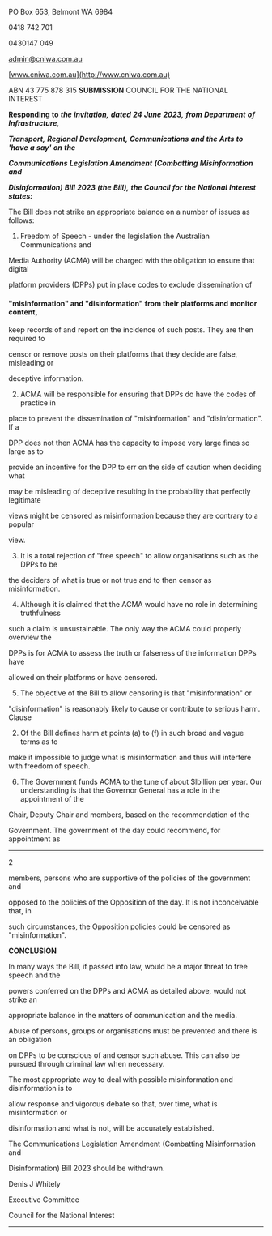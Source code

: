 PO Box 653, Belmont WA 6984

0418 742 701

0430147 049

[admin@cniwa.com.au](mailto:admin@cniwa.com.au)

[www.cniwa.com.au](http://www.cniwa.com.au)

ABN 43 775 878 315 **SUBMISSION** COUNCIL FOR THE NATIONAL INTEREST

**Responding** **to** **_the_** **_invitation,_** **_dated_** **_24_** **_June_** **_2023,_** **_from_** **_Department_** **_of_** **_Infrastructure,_**

**_Transport,_** **_Regional_** **_Development,_** **_Communications_** **_and_** **_the_** **_Arts_** **_to_** **_'have_** **_a_** **_say'_** **_on_** **_the_**

**_Communications_** **_Legislation_** **_Amendment_** **_(Combatting_** **_Misinformation_** **_and_**

**_Disinformation)_** **_Bill_** **_2023_** **_(the_** **_Bill),_** **_the_** **_Council_** **_for_** **_the_** **_National_** **_Interest_** **_states:_**

The Bill does not strike an appropriate balance on a number of issues as follows:

1. Freedom of Speech           - under the legislation the Australian Communications and

Media Authority (ACMA) will be charged with the obligation to ensure that digital

platform providers (DPPs) put in place codes to exclude dissemination of
#### "misinformation" and "disinformation" from their platforms and monitor content,

keep records of and report on the incidence of such posts. They are then required to

censor or remove posts on their platforms that they decide are false, misleading or

deceptive information.

2. ACMA will be responsible for ensuring that DPPs do have the codes of practice in

place to prevent the dissemination of "misinformation" and "disinformation". If a

DPP does not then ACMA has the capacity to impose very large fines so large as to

provide an incentive for the DPP to err on the side of caution when deciding what

may be misleading of deceptive resulting in the probability that perfectly legitimate

views might be censored as misinformation because they are contrary to a popular

view.

3. It is a total rejection of "free speech" to allow organisations such as the DPPs to be

the deciders of what is true or not true and to then censor as misinformation.

4. Although it is claimed that the ACMA would have no role in determining truthfulness

such a claim is unsustainable. The only way the ACMA could properly overview the

DPPs is for ACMA to assess the truth or falseness of the information DPPs have

allowed on their platforms or have censored.

5. The objective of the Bill to allow censoring is that "misinformation" or

"disinformation" is reasonably likely to cause or contribute to serious harm. Clause

2. Of the Bill defines harm at points (a) to (f) in such broad and vague terms as to

make it impossible to judge what is misinformation and thus will interfere with
freedom of speech.

6. The Government funds ACMA to the tune of about $lbillion per year. Our
understanding is that the Governor General has a role in the appointment of the

Chair, Deputy Chair and members, based on the recommendation of the

Government. The government of the day could recommend, for appointment as


-----

2

members, persons who are supportive of the policies of the government and

opposed to the policies of the Opposition of the day. It is not inconceivable that, in

such circumstances, the Opposition policies could be censored as "misinformation".

**CONCLUSION**

In many ways the Bill, if passed into law, would be a major threat to free speech and the

powers conferred on the DPPs and ACMA as detailed above, would not strike an

appropriate balance in the matters of communication and the media.

Abuse of persons, groups or organisations must be prevented and there is an obligation

on DPPs to be conscious of and censor such abuse. This can also be pursued through
criminal law when necessary.

The most appropriate way to deal with possible misinformation and disinformation is to

allow response and vigorous debate so that, over time, what is misinformation or

disinformation and what is not, will be accurately established.

The Communications Legislation Amendment (Combatting Misinformation and

Disinformation) Bill 2023 should be withdrawn.

Denis J Whitely

Executive Committee

Council for the National Interest


-----

